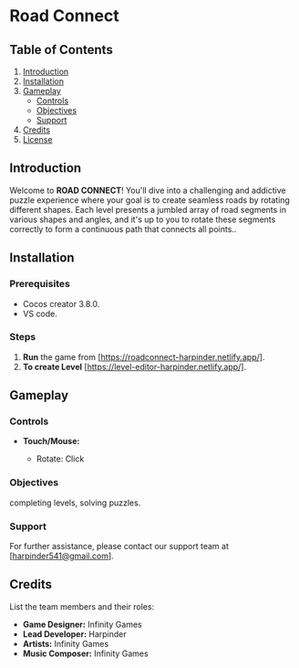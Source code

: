 # Road Connect

## Table of Contents

1. [Introduction](#introduction)
2. [Installation](#installation)
3. [Gameplay](#gameplay)
   - [Controls](#controls)
   - [Objectives](#objectives)
   - [Support](#support)
4. [Credits](#credits)
5. [License](#license)

## Introduction

Welcome to **ROAD CONNECT**! You'll dive into a challenging and addictive puzzle experience where your goal is to create seamless roads by rotating different shapes. Each level presents a jumbled array of road segments in various shapes and angles, and it's up to you to rotate these segments correctly to form a continuous path that connects all points..

## Installation

### Prerequisites

- Cocos creator 3.8.0.
- VS code.

### Steps

1. **Run** the game from [https://roadconnect-harpinder.netlify.app/].
2. **To create Level** [https://level-editor-harpinder.netlify.app/].

## Gameplay

### Controls

- **Touch/Mouse:**

  - Rotate: Click

### Objectives

completing levels, solving puzzles.

### Support

For further assistance, please contact our support team at [harpinder541@gmail.com].

## Credits

List the team members and their roles:

- **Game Designer:** Infinity Games
- **Lead Developer:** Harpinder
- **Artists:** Infinity Games
- **Music Composer:** Infinity Games
